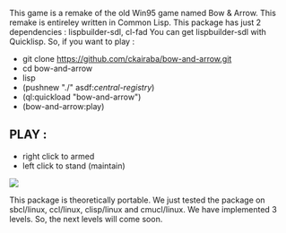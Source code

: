 This game is a remake of the old Win95 game named Bow & Arrow.
This remake is entireley written in Common Lisp. 
This package has just 2 dependencies : lispbuilder-sdl, cl-fad
You can get lispbuilder-sdl with Quicklisp.
So, if you want to play :

* git clone https://github.com/ckairaba/bow-and-arrow.git
* cd bow-and-arrow
* lisp
* (pushnew "./" asdf:*central-registry*)
* (ql:quickload "bow-and-arrow")
* (bow-and-arrow:play)

## PLAY :

- right click to armed
- left click to stand (maintain)

<img src="https://github.com/downloads/ckairaba/bow-and-arrow/screenshot.png" align="center" />


This package is theoretically portable. We just tested the package on
sbcl/linux, ccl/linux, clisp/linux and cmucl/linux.
We have implemented 3 levels. So, the next levels will come
soon.
